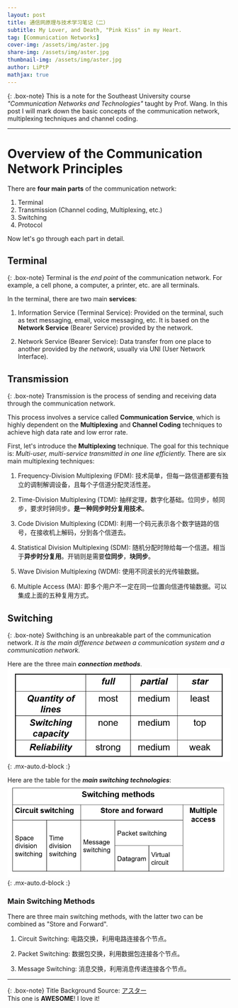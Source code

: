 ```yaml
---
layout: post
title: 通信网原理与技术学习笔记（二）
subtitle: My Lover, and Death, "Pink Kiss" in my Heart.
tag: [Communication Networks]
cover-img: /assets/img/aster.jpg
share-img: /assets/img/aster.jpg
thumbnail-img: /assets/img/aster.jpg
author: LiPtP
mathjax: true
---
```


{: .box-note}
This is a note for the Southeast University course *"Communication Networks and Technologies"* taught by Prof. Wang. In this post I will mark down the basic concepts of the communication network, multiplexing techniques and channel coding.

--------------------

# Overview of the Communication Network Principles
There are  **four main parts** of the communication network:
1. Terminal
2. Transmission (Channel coding, Multiplexing, etc.)
3. Switching
4. Protocol

Now let's go through each part in detail.
## Terminal

{: .box-note}
Terminal is the *end point* of the communication network. For example, a cell phone, a computer, a printer, etc. are all terminals.

In the terminal, there are two main **services**:
1. Information Service (Terminal Service): Provided on the terminal, such as text messaging, email, voice messaging, etc. It is based on the **Network Service** (Bearer Service) provided by the network.

2. Network Service (Bearer Service): Data transfer from one place to another provided by *the network*, usually via UNI (User Network Interface).

## Transmission

{: .box-note}
Transmission is the process of sending and receiving data through the communication network.

This process involves a service called **Communication Service**, which is highly dependent on the **Multiplexing** and **Channel Coding** techniques to achieve high data rate and low error rate.

First, let's introduce the **Multiplexing** technique. The goal for this technique is: *Multi-user, multi-service transmitted in one line efficiently.* There are six main multiplexing techniques:
1. Frequency-Division Multiplexing (FDM): 技术简单，但每一路信道都要有独立的调制解调设备，且每个子信道分配灵活性差。

2. Time-Division Multiplexing (TDM): 抽样定理，数字化基础。位同步，帧同步，要求时钟同步。**是一种同步时分复用技术**。

3. Code Division Multiplexing (CDM): 利用一个码元表示各个数字链路的信号，在接收机上解码，分到各个信道去。

4. Statistical Division Multiplexing (SDM): 随机分配时隙给每一个信道。相当于**异步时分复用**。开销则是需要**位同步**，**块同步**。

5. Wave Division Multiplexing (WDM): 使用不同波长的光传输数据。

6. Multiple Access (MA): 即多个用户不一定在同一位置向信道传输数据。可以集成上面的五种复用方式。

## Switching

{: .box-note}
Swithching is an unbreakable part of the communication network. *It is the main difference between a communication system and a communication network.*

Here are the three main ***connection methods***.
<br/>
![Main Connecting Methods](/assets/img/Tongxinwang-images/connection-switching.png){: .mx-auto.d-block :}
<br/>

Here are the table for the ***main switching technologies***:
<br/>
![Main Switching Technologies](/assets/img/Tongxinwang-images/methods-switching.png){: .mx-auto.d-block :}
<br/>

### Main Switching Methods
There are three main switching methods, with the latter two can be combined as "Store and Forward".

1. Circuit Switching: 电路交换，利用电路连接各个节点。

2. Packet Switching: 数据包交换，利用数据包连接各个节点。

3. Message Switching: 消息交换，利用消息传递连接各个节点。
-----------

{: .box-note}
Title Background Source: [アスター](https://www.pixiv.net/artworks/112776803)<br/>This one is **AWESOME**! I love it!